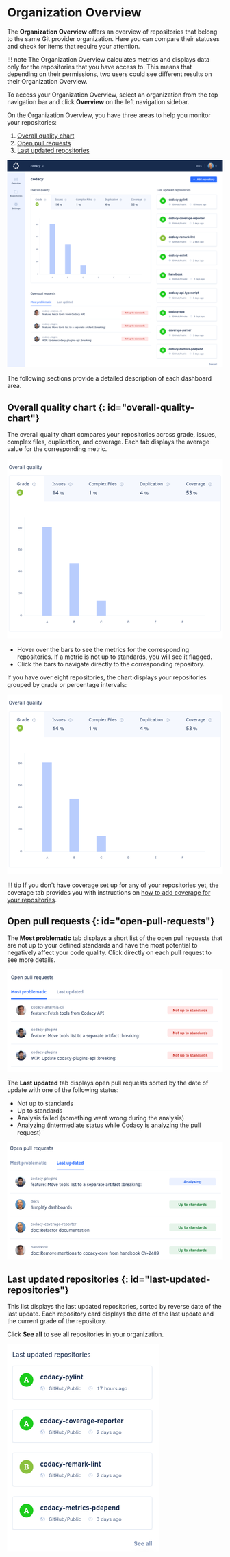 # Organization Overview

The **Organization Overview** offers an overview of repositories that belong to the same Git provider organization. Here you can compare their statuses and check for items that require your attention.

!!! note
    The Organization Overview calculates metrics and displays data only for the repositories that you have access to. This means that depending on their permissions, two users could see different results on their Organization Overview.

To access your Organization Overview, select an organization from the top navigation bar and click **Overview** on the left navigation sidebar.

On the Organization Overview, you have three areas to help you monitor your repositories:

1.  [Overall quality chart](#overall-quality-chart)
1.  [Open pull requests](#open-pull-requests)
1.  [Last updated repositories](#last-updated-repositories)

![Organization Overview](images/organization-overview-overview.png)

The following sections provide a detailed description of each dashboard area.

## Overall quality chart {: id="overall-quality-chart"}

The overall quality chart compares your repositories across grade, issues, complex files, duplication, and coverage. Each tab displays the average value for the corresponding metric.

![Overall quality chart](images/organization-overview-overall-quality.png)

-   Hover over the bars to see the metrics for the corresponding repositories. If a metric is not up to standards, you will see it flagged.
-   Click the bars to navigate directly to the corresponding repository.

If you have over eight repositories, the chart displays your repositories grouped by grade or percentage intervals:

![Overall quality chart with grouped repositories](images/organization-overview-overall-quality-grouped.png)

!!! tip
    If you don't have coverage set up for any of your repositories yet, the coverage tab provides you with instructions on [how to add coverage for your repositories](../coverage-reporter/adding-coverage-to-your-repository.md).

## Open pull requests {: id="open-pull-requests"}

The **Most problematic** tab displays a short list of the open pull requests that are not up to your defined standards and have the most potential to negatively affect your code quality. Click directly on each pull request to see more details.

![Most problematic pull requests](images/organization-overview-prs-problematic.png)

The **Last updated** tab displays open pull requests sorted by the date of update with one of the following status:

-   Not up to standards
-   Up to standards
-   Analysis failed (something went wrong during the analysis)
-   Analyzing (intermediate status while Codacy is analyzing the pull request)

![Last updated pull requests](images/organization-overview-prs-last-updated.png)

## Last updated repositories {: id="last-updated-repositories"}

This list displays the last updated repositories, sorted by reverse date of the last update. Each repository card displays the date of the last update and the current grade of the repository.

Click **See all** to see all repositories in your organization.

![Last updated repositories](images/organization-overview-repositories-last-updated.png)
